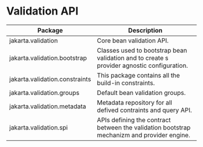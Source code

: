 # Validation API

|Package|Description|
|----|----|
|jakarta.validation| Core bean validation API.|
|jakarta.validation.bootstrap| Classes used to bootstrap bean validation and to create s provider agnostic configuration.|
|jakarta.validation.constraints| This package contains all the build-in constraints.|
|jakarta.validation.groups| Default bean validation groups.|
|jakarta.validation.metadata| Metadata repository for all defived contraints and query API.|
|jakarta.validation.spi| APIs defining the contract between the validation bootstrap mechanizm and provider engine.|